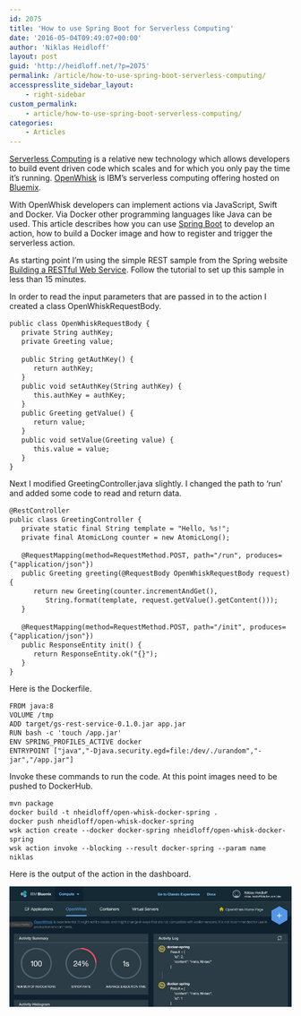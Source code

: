 ```yaml
---
id: 2075
title: 'How to use Spring Boot for Serverless Computing'
date: '2016-05-04T09:49:07+00:00'
author: 'Niklas Heidloff'
layout: post
guid: 'http://heidloff.net/?p=2075'
permalink: /article/how-to-use-spring-boot-serverless-computing/
accesspresslite_sidebar_layout:
    - right-sidebar
custom_permalink:
    - article/how-to-use-spring-boot-serverless-computing/
categories:
    - Articles
---
```


[Serverless Computing](http://redmonk.com/fryan/2016/04/28/serverless-volume-compute-for-a-new-generation/) is a relative new technology which allows developers to build event driven code which scales and for which you only pay the time it’s running. [OpenWhisk](https://developer.ibm.com/openwhisk/) is IBM’s serverless computing offering hosted on [Bluemix](https://bluemix.net).

With OpenWhisk developers can implement actions via JavaScript, Swift and Docker. Via Docker other programming languages like Java can be used. This article describes how you can use [Spring Boot](http://projects.spring.io/spring-boot/) to develop an action, how to build a Docker image and how to register and trigger the serverless action.

As starting point I’m using the simple REST sample from the Spring website [Building a RESTful Web Service](https://spring.io/guides/gs/rest-service/). Follow the tutorial to set up this sample in less than 15 minutes.

In order to read the input parameters that are passed in to the action I created a class OpenWhiskRequestBody.

```
public class OpenWhiskRequestBody {
   private String authKey;
   private Greeting value;
	
   public String getAuthKey() {
      return authKey;
   }
   public void setAuthKey(String authKey) {
      this.authKey = authKey;
   }
   public Greeting getValue() {
      return value;
   }
   public void setValue(Greeting value) {
      this.value = value;
   }
}
```

Next I modified GreetingController.java slightly. I changed the path to ‘run’ and added some code to read and return data.

```
@RestController
public class GreetingController {
   private static final String template = "Hello, %s!";
   private final AtomicLong counter = new AtomicLong();
    
   @RequestMapping(method=RequestMethod.POST, path="/run", produces={"application/json"})
   public Greeting greeting(@RequestBody OpenWhiskRequestBody request) {
      return new Greeting(counter.incrementAndGet(), 
         String.format(template, request.getValue().getContent()));
   }
    
   @RequestMapping(method=RequestMethod.POST, path="/init", produces={"application/json"})
   public ResponseEntity init() {
      return ResponseEntity.ok("{}");
   }
}
```

Here is the Dockerfile.

```
FROM java:8
VOLUME /tmp
ADD target/gs-rest-service-0.1.0.jar app.jar
RUN bash -c 'touch /app.jar'
ENV SPRING_PROFILES_ACTIVE docker
ENTRYPOINT ["java","-Djava.security.egd=file:/dev/./urandom","-jar","/app.jar"]
```

Invoke these commands to run the code. At this point images need to be pushed to DockerHub.

```
mvn package
docker build -t nheidloff/open-whisk-docker-spring .
docker push nheidloff/open-whisk-docker-spring
wsk action create --docker docker-spring nheidloff/open-whisk-docker-spring
wsk action invoke --blocking --result docker-spring --param name niklas
```

Here is the output of the action in the dashboard.

![image](/assets/img/2016/05/openwhiskspring.jpg)